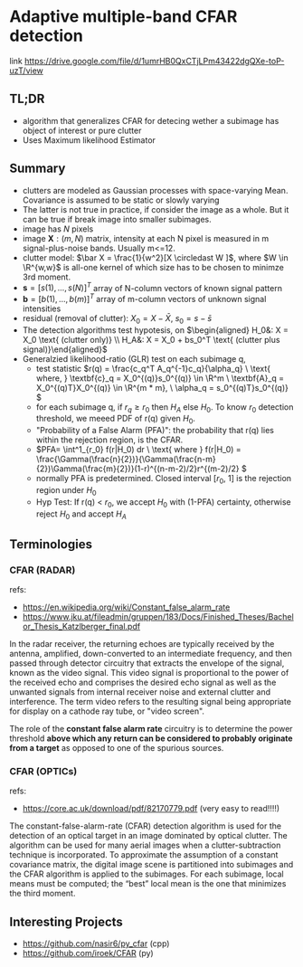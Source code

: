 # Adaptive multiple-band CFAR detection

link https://drive.google.com/file/d/1umrHB0QxCTjLPm43422dgQXe-toP-uzT/view

## TL;DR

* algorithm that generalizes CFAR for detecing wether a subimage has object of interest or pure clutter
* Uses Maximum likelihood Estimator

## Summary

* clutters are modeled as Gaussian processes with space-varying Mean. Covariance is assumed to be static or slowly varying
* The latter is not true in practice, if consider the image as a whole. But it can be true if break image into smaller subimages.
* image has $N$ pixels
* image $\textbf{X} : (m,N)$ matrix, intensity at each N pixel is measured in m signal-plus-noise bands. Usually m<=12.
* clutter model: $\bar X = \frac{1}{w^2}[X \circledast W ]$, where $W \in \R^{w,w}$ is all-one kernel of which size has to be chosen to minimze 3rd moment.
* $\textbf{s} = [s(1),...,s(N)]^T$ array of N-column vectors of known signal pattern
* $\textbf{b} = [b(1),...,b(m)]^T$ array of m-column vectors of unknown signal intensities
* residual (removal of clutter): $X_0 = X - \bar X$, $s_0 = s - \bar s$
* The detection algorithms test hypotesis, on $\begin{aligned} H_0&: X = X_0 \text{ (clutter only)} \\ H_A&: X = X_0 + bs_0^T \text{ (clutter plus signal)}\end{aligned}$
* Generalzied likelihood-ratio (GLR) test on each subimage q,
  * test statistic $r(q) = \frac{c_q^T A_q^{-1}c_q}{\alpha_q} \\ \text{ where, } \textbf{c}_q = X_0^{(q)}s_0^{(q)} \in \R^m \\ \textbf{A}_q = X_0^{(q)T}X_0^{(q)} \in \R^{m * m}, \\ \alpha_q = s_0^{(q)T}s_0^{(q)} $
  * for each subimage q, if $r_q \geq r_0$ then $H_A$ else $H_0$. To know $r_0$ detection threshold, we meeed PDF of r(q) given $H_0$.
  * "Probability of a False Alarm (PFA)": the probability that r(q) lies within the rejection region, is the CFAR.
  * $PFA= \int^1_{r_0} f(r|H_0) dr \\ \text{ where } f(r|H_0) = \frac{\Gamma(\frac{n}{2})}{\Gamma(\frac{n-m}{2})\Gamma(\frac{m}{2})}(1-r)^{(n-m-2)/2}r^{(m-2)/2} $
  * normally PFA is predetermined. Closed interval [$r_0$, 1] is the rejection region under $H_0$
  * Hyp Test: If r(q) < $r_0$, we accept $H_0$ with (1-PFA) certainty, otherwise reject $H_0$ and accept $H_A$

## Terminologies

### CFAR (RADAR)

refs:

* https://en.wikipedia.org/wiki/Constant_false_alarm_rate
* https://www.jku.at/fileadmin/gruppen/183/Docs/Finished_Theses/Bachelor_Thesis_Katzlberger_final.pdf

In the radar receiver, the returning echoes are typically received by the antenna, amplified, down-converted to an intermediate frequency, and then passed through detector circuitry that extracts the envelope of the signal, known as the video signal. This video signal is proportional to the power of the received echo and comprises the desired echo signal as well as the unwanted signals from internal receiver noise and external clutter and interference. The term video refers to the resulting signal being appropriate for display on a cathode ray tube, or "video screen".

The role of the **constant false alarm rate** circuitry is to determine the power threshold **above which any return can be considered to probably originate from a target** as opposed to one of the spurious sources.

### CFAR (OPTICs)

refs:

* https://core.ac.uk/download/pdf/82170779.pdf (very easy to read!!!!)

The constant-false-alarm-rate (CFAR) detection algorithm is used for the detection of an optical target in an image dominated by optical clutter. The algorithm can be used for many aerial images when a clutter-subtraction technique is incorporated. To approximate the assumption of a constant covariance matrix, the digital image scene is partitioned into subimages and the CFAR algorithm is applied to the subimages. For each subimage, local means must be computed; the “best” local mean is the one that minimizes the third moment.

## Interesting Projects

* https://github.com/nasir6/py_cfar (cpp)
* https://github.com/iroek/CFAR (py)
